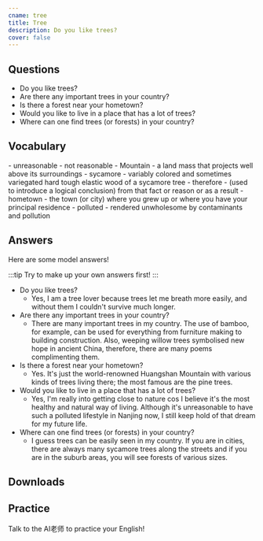 ```yaml
---
cname: tree
title: Tree
description: Do you like trees?
cover: false
---
```

<banner></banner>

## Questions

- Do you like trees?
- Are there any important trees in your country?
- Is there a forest near your hometown?
- Would you like to live in a place that has a lot of trees?
- Where can one find trees (or forests) in your country?

## Vocabulary

<vocab-list>
- unreasonable
  - not reasonable
- Mountain
  - a land mass that projects well above its surroundings
- sycamore
  - variably colored and sometimes variegated hard tough elastic wood of a sycamore tree  
- therefore
  - (used to introduce a logical conclusion) from that fact or reason or as a result
- hometown
  - the town (or city) where you grew up or where you have your principal residence
- polluted
  - rendered unwholesome by contaminants and pollution

<!-- blank -->

</vocab-list>

## Answers
Here are some model answers!

:::tip
Try to make up your own answers first!
:::

- Do you like trees?
  - Yes, I am a tree lover because trees let me breath more easily, and without them I couldn&#39;t survive much longer.
- Are there any important trees in your country?
  - There are many important trees in my country. The use of bamboo, for example, can be used for everything from furniture making to building construction. Also, weeping willow trees symbolised new hope in ancient China, therefore, there are many poems complimenting them.
- Is there a forest near your hometown?
  - Yes. It&#39;s just the world-renowned Huangshan Mountain with various kinds of trees living there; the most famous are the pine trees.
- Would you like to live in a place that has a lot of trees?
  - Yes, I&#39;m really into getting close to nature cos I believe it&#39;s the most healthy and natural way of living. Although it&#39;s unreasonable to have such a polluted lifestyle in Nanjing now, I still keep hold of that dream for my future life.
- Where can one find trees (or forests) in your country?
  - I guess trees can be easily seen in my country. If you are in cities, there are always many sycamore trees along the streets and if you are in the suburb areas, you will see forests of various sizes.

## Downloads
<downloads></downloads>

## Practice
Talk to the AI老师 to practice your English!
<qrfooter></qrfooter>




